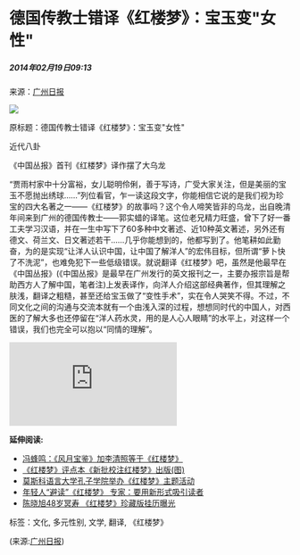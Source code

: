 # 德国传教士错译《红楼梦》：宝玉变"女性"

##### 2014年02月19日09:13    
来源：[广州日报](http://www.chinanews.com/cul/2014/02-19/5854132.shtml)    

![](http://58.68.146.78/index/?cid=&catalogs=172318&keyword=红楼梦,宝玉,错译,中国丛报,传教士,变性手术,宏伟目标,贾雨村,英文报刊,西医&refer=)

原标题：德国传教士错译《红楼梦》：宝玉变"女性"

近代八卦

《中国丛报》首刊《红楼梦》译作摆了大乌龙

“贾雨村家中十分富裕，女儿聪明伶俐，善于写诗，广受大家关注，但是美丽的宝玉不愿抛出绣球……”列位看官，乍一读这段文字，你能相信它说的是我们视为珍宝的四大名著之一——《红楼梦》的故事吗？这个令人啼笑皆非的乌龙，出自晚清年间来到广州的德国传教士——郭实蜡的译笔。这位老兄精力旺盛，曾下了好一番工夫学习汉语，并在一生中写下了60多种中文著述、近10种英文著述，另外还有德文、荷兰文、日文著述若干……几乎你能想到的，他都写到了。他笔耕如此勤奋，为的是实现“让洋人认识中国，让中国了解洋人”的宏伟目标，但所谓“萝卜快了不洗泥”，也难免犯下一些低级错误。就说翻译《红楼梦》吧，虽然是他最早在《中国丛报》(《中国丛报》是最早在广州发行的英文报刊之一，主要办报宗旨是帮助西方人了解中国，笔者注)上发表译作，向洋人介绍这部经典著作，但其理解之肤浅，翻译之粗糙，甚至还给宝玉做了“变性手术”，实在令人哭笑不得。不过，不同文化之间的沟通与交流本就有一个由浅入深的过程，想想同时代的中国人，对西医的了解大多也还停留在“洋人药水灵，用的是人心人眼睛”的水平上，对这样一个错误，我们也完全可以抱以“同情的理解”。

![](http://www.people.com.cn/GB/123231/365206/index.html)

**延伸阅读:**

- [冯蜂鸣：《风月宝鉴》加李清照等于《红楼梦》](http://acftu.people.com.cn/n/2014/0120/c67502-24164272.html)
- [《红楼梦》评点本《新批校注红楼梦》出版(图)](http://culture.people.com.cn/n/2013/1220/c172318-23904836.html)
- [莫斯科语言大学孔子学院举办《红楼梦》主题活动](http://chinese.people.com.cn/n/2013/1206/c42309-23768444.html)
- [年轻人“避读”《红楼梦》 专家：要用新形式吸引读者](http://culture.people.com.cn/n/2013/1128/c172318-23681141.html)
- [陈晓旭48岁冥寿 《红楼梦》珍藏版挂历曝光](http://ent.people.com.cn/n/2013/1029/c1012-23367082.html)

标签：文化, 多元性别, 文学, 翻译, 《红楼梦》

(来源:[广州日报](http://www.chinanews.com/cul/2014/02-19/5854132.shtml))